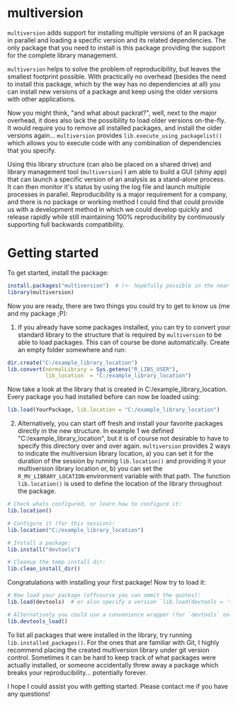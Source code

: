 # multiversion
`multiversion` adds support for installing multiple versions of an R package in parallel and loading a specific version and its related dependencies. The only package that you need to install is this package providing the support for the complete library management.

`multiversion` helps to solve the problem of reproducibility, but leaves the smallest footprint possible. With practically no overhead (besides the need to install this package, which by the way has no dependencies at all) you can install new versions of a package and keep using the older versions with other applications.

Now you might think, "and what about packrat?", well, next to the major overhead, it does also lack the possibility to load older versions on-the-fly. It would require you to remove all installed packages, and install the older versions again... `multiversion` provides `lib.execute_using_packagelist()` which allows you to execute code with any combination of dependencies that you specify.

Using this library structure (can also be placed on a shared drive) and library management tool (`multiversion`) I am able to build a GUI (shiny app) that can launch a specific version of an analysis as a stand-alone process. It can then monitor it's status by using the log file and launch multiple processes in parallel.
Reproducibility is a major requirement for a company, and there is no package or working method I could find that could provide us with a development method in which we could develop quickly and release rapidly while still maintaining 100% reproducibility by continuously supporting full backwards compatibility.

# Getting started

To get started, install the package:

```r
install.packages("multiversion")  # (<- hopefully possible in the near future, for now a manual installation is required)
library(multiversion)
```

Now you are ready, there are two things you could try to get to know us (me and my package ;P):

1. If you already have some packages installed, you can try to convert your standard library to the structure that is required by `multiversion` to be able to load packages. This can of course be done automatically. Create an empty folder somewhere and run:

```r
dir.create("C:/example_library_location")
lib.convert(normalLibrary = Sys.getenv("R_LIBS_USER"),
            lib_location  = "C:/example_library_location")
```

Now take a look at the library that is created in C:/example_library_location. Every package you had installed before can now be loaded using:

```r
lib.load(YourPackage, lib.location = "C:/example_library_location")
```

2. Alternatively, you can start off fresh and install your favorite packages directly in the new structure. In example 1 we defined "C:/example_library_location", but it is of course not desirable to have to specify this directory over and over again.
`multiversion` provides 2 ways to indicate the multiversion library location, a) you can set it for the duration of the session by running `lib.location()` and providing it your multiversion library location or, b) you can set the `R_MV_LIBRARY_LOCATION` environment variable with that path. The function `lib.location()` is used to define the location of the library throughout the package.

```r
# Check whats configured, or learn how to configure it:
lib.location()

# Configure it (for this session):
lib.location("C:/example_library_location")

# Install a package:
lib.install("devtools")

# Cleanup the temp install dir:
lib.clean_install_dir()
```

Congratulations with installing your first package! Now try to load it:

```r
# Now load your package (offcourse you can ommit the quotes):
lib.load(devtools)  # or also specify a version `lib.load(devtools = '> 1.0.0')`

# Alternatively you could use a convenience wrapper (for `devtools` only):
lib.devtools_load()
```

To list all packages that were installed in the library, try running `lib.installed_packages()`.
For the ones that are familiar with Git, I highly recommend placing the created multiversion library under git version control. Sometimes it can be hard to keep track of what packages were actually installed, or someone accidentally threw away a package which breaks your reproducibility... potentially forever.

I hope I could assist you with getting started. Please contact me if you have any questions!
